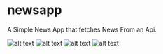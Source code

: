 # newsapp

A Simple News App that fetches News From an Api.


![alt text](https://github.com/nilesh0210977/NewsApp/blob/main/assets/image1.jpeg)
![alt text](https://github.com/nilesh0210977/NewsApp/blob/main/assets/image2.jpeg)
![alt text](https://github.com/nilesh0210977/NewsApp/blob/main/assets/image3.jpeg)
![alt text](https://github.com/nilesh0210977/NewsApp/blob/main/assets/image4.jpeg)
